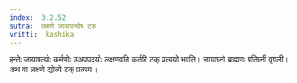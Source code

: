```yaml
---
index:  3.2.52
sutra:  लक्षणे जायापत्योष् टक्
vritti:  kashika 
---
```


हन्तेः जायापत्योः कर्मणोः उअपपदयोः लक्षणवति कर्तरि टक् प्रत्ययो भवति। जायाघ्नो ब्राह्मणः पतिघ्नी वृषली। अथ वा लक्षणे द्योत्ये टक् प्रत्ययः।

